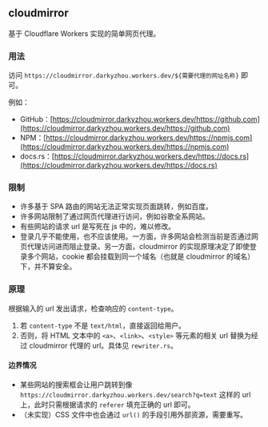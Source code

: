 ## cloudmirror

基于 Cloudflare Workers 实现的简单网页代理。

### 用法

访问 `https://cloudmirror.darkyzhou.workers.dev/${需要代理的网址名称}` 即可。

例如：

- GitHub：[https://cloudmirror.darkyzhou.workers.dev/https://github.com](https://cloudmirror.darkyzhou.workers.dev/https://github.com)
- NPM：[https://cloudmirror.darkyzhou.workers.dev/https://npmjs.com](https://cloudmirror.darkyzhou.workers.dev/https://npmjs.com)
- docs.rs：[https://cloudmirror.darkyzhou.workers.dev/https://docs.rs](https://cloudmirror.darkyzhou.workers.dev/https://docs.rs)

### 限制

- 许多基于 SPA 路由的网站无法正常实现页面跳转，例如百度。
- 许多网站限制了通过网页代理进行访问，例如谷歌全系网站。
- 有些网站的请求 url 是写死在 js 中的，难以修改。
- 登录几乎不能使用，也不应该使用。一方面，许多网站会检测当前是否通过网页代理访问进而阻止登录。另一方面，cloudmirror 的实现原理决定了即使登录多个网站，cookie 都会挂载到同一个域名（也就是 cloudmirror 的域名）下，并不算安全。

### 原理

根据输入的 url 发出请求，检查响应的 `content-type`。

1. 若 `content-type` 不是 `text/html`，直接返回给用户。
2. 否则，将 HTML 文本中的 `<a>`、`<link>`、`<style>` 等元素的相关 url 替换为经过 cloudmirror 代理的 url。具体见 `rewriter.rs`。

#### 边界情况

- 某些网站的搜索框会让用户跳转到像 `https://cloudmirror.darkyzhou.workers.dev/search?q=text` 这样的 url 上，此时只需根据请求的 `referer` 填充正确的 url 即可。
- （未实现）CSS 文件中也会通过 `url()` 的手段引用外部资源，需要重写。
